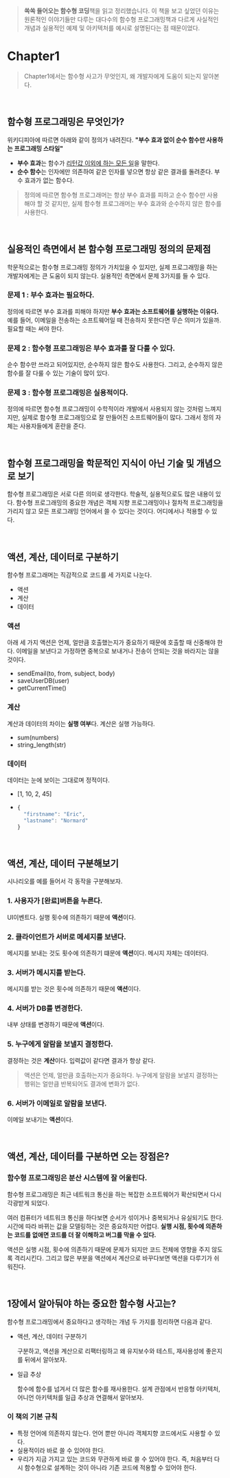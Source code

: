 > **쏙쏙 들어오는 함수형 코딩**책을 읽고 정리했습니다.
> 이 책을 보고 싶었던 이유는 원론적인 이야기들만 다루는 대다수의 함수형 프로그래밍책과 다르게 사실적인 개념과 실용적인 예제 및 아키텍처를 예시로 설명된다는 점 때문이었다.

# Chapter1

> Chapter1에서는 함수형 사고가 무엇인지, 왜 개발자에게 도움이 되는지 알아본다.

<br />

## 함수형 프로그래밍은 무엇인가?

위키디피아에 따르면 아래와 같이 정의가 내려진다.
**"부수 효과 없이 순수 함수만 사용하는 프로그래밍 스타일"**

- **부수 효과**는 함수가 <u>리턴값 이외에 하는 모든 일</u>을 말한다.
- **순수 함수**는 인자에만 의존하여 같은 인자를 넣으면 항상 같은 결과를 돌려준다. 부수 효과가 없는 함수다.

> 정의에 따르면 함수형 프로그래머는 항상 부수 효과를 피하고 순수 함수만 사용해야 할 것 같지만, 실제 함수형 프로그래머는 부수 효과와 순수하지 않은 함수를 사용한다.

<br />

## 실용적인 측면에서 본 함수형 프로그래밍 정의의 문제점

학문적으로는 함수형 프로그래밍 정의가 가치있을 수 있지만, 실제 프로그래밍을 하는 개발자에게는 큰 도움이 되지 않는다. 실용적인 측면에서 문제 3가지를 들 수 있다.

### 문제 1 : 부수 효과는 필요하다.

정의에 따르면 부수 효과를 피해야 하지만 **부수 효과는 소프트웨어를 실행하는 이유다.** 예를 들어, 이메일을 전송하는 소프트웨어일 때 전송하지 못한다면 무슨 의미가 있을까. 필요할 때는 써야 한다.

### 문제 2 : 함수형 프로그래밍은 부수 효과를 잘 다룰 수 있다.

순수 함수만 쓰라고 되어있지만, 순수하지 않은 함수도 사용한다. 그리고, 순수하지 않은 함수를 잘 다룰 수 있는 기술이 많이 있다.

### 문제 3 : 함수형 프로그래밍은 실용적이다.

정의에 따르면 함수형 프로그래밍이 수학적이라 개발에서 사용되지 않는 것처럼 느껴지지만, 실제로 함수형 프로그래밍으로 잘 만들어진 소프트웨어들이 많다. 그래서 정의 자체는 사용자들에게 혼란을 준다.

<br />

## 함수형 프로그래밍을 학문적인 지식이 아닌 기술 및 개념으로 보기

함수형 프로그래밍은 서로 다른 의미로 생각한다. 학술적, 실용적으로도 많은 내용이 있다. 함수형 프로그래밍의 중요한 개념은 객체 지향 프로그래밍이나 절차적 프로그래밍을 가리지 않고 모든 프로그래밍 언어에서 쓸 수 있다는 것이다. 어디에서나 적용할 수 있다.

<br />

## 액션, 계산, 데이터로 구분하기

함수형 프로그래머는 직감적으로 코드를 세 가지로 나눈다.

- 액션
- 계산
- 데이터

### 액션

아래 세 가지 액션은 언제, 얼만큼 호출했는지가 중요하기 때문에 호출할 때 신중해야 한다. 이메일을 보낸다고 가정하면 중복으로 보내거나 전송이 안되는 것을 바라지는 않을 것이다.

- sendEmail(to, from, subject, body)
- saveUserDB(user)
- getCurrentTime()

### 계산

계산과 데이터의 차이는 **실행 여부**다. 계산은 실행 가능하다.

- sum(numbers)
- string_length(str)

### 데이터

데이터는 눈에 보이는 그대로며 정적이다.

- [1, 10, 2, 45]

- ```js
  {
    "firstname": "Eric",
  	"lastname": "Normard"
  }
  ```

<br />

## 액션, 계산, 데이터 구분해보기

시나리오를 예를 들어서 각 동작을 구분해보자.

### 1. 사용자가 [완료]버튼을 누른다.

UI이벤트다. 실행 횟수에 의존하기 때문에 **액션**이다.

### 2. 클라이언트가 서버로 메세지를 보낸다.

메시지를 보내는 것도 횟수에 의존하기 떄문에 **액션**이다. 메시지 자체는 데이터다.

### 3. 서버가 메시지를 받는다.

메시지를 받는 것은 횟수에 의존하기 때문에 **액션**이다.

### 4. 서버가 DB를 변경한다.

내부 상태를 변경하기 때문에 **액션**이다.

### 5. 누구에게 알람을 보낼지 결정한다.

결정하는 것은 **계산**이다. 입력값이 같다면 결과가 항상 같다.

> 액션은 언제, 얼만큼 호출하는지가 중요하다. 누구에게 알람을 보낼지 결정하는 행위는 얼만큼 반복되어도 결과에 변화가 없다.

### 6. 서버가 이메일로 알람을 보낸다.

이메일 보내기는 **액션**이다.

<br />

## 액션, 계산, 데이터를 구분하면 오는 장점은?

### 함수형 프로그래밍은 분산 시스템에 잘 어울린다.

함수형 프로그래밍은 최근 네트워크 통신을 하는 복잡한 소프트웨어가 확산되면서 다시 각광받게 되었다.

여러 컴퓨터가 네트워크 통신을 하다보면 순서가 섞이거나 중복되거나 유실되기도 한다. 시간에 따라 바뀌는 값을 모델링하는 것은 중요하지만 어렵다. **실행 시점, 횟수에 의존하는 코드를 없애면 코드를 더 잘 이해하고 버그를 막을 수 있다.**

액션은 실행 시점, 횟수에 의존하기 때문에 문제가 되지만 코드 전체에 영향을 주지 않도록 격리시킨다. 그리고 많은 부분을 액션에서 계산으로 바꾸다보면 액션을 다루기가 쉬워진다.

<br />

## 1장에서 알아둬야 하는 중요한 함수형 사고는?

함수형 프로그래밍에서 중요하다고 생각하는 개념 두 가지를 정리하면 다음과 같다. 

- 액션, 계산, 데이터 구분하기

  구분하고, 액션을 계산으로 리팩터링하고 왜 유지보수와 테스트, 재사용성에 좋은지를 뒤에서 알아보자.

- 일급 추상

  함수에 함수를 넘겨서 더 많은 함수를 재사용한다. 설계 관점에서 반응형 아키텍처, 어니언 아키텍처를 일급 추상과 연결해서 알아보자.



### 이 책의 기본 규칙

- 특정 언어에 의존하지 않는다. 언어 뿐만 아니라 객체지향 코드에서도 사용할 수 있다.
- 실용적이라 바로 쓸 수 있어야 한다.
- 우리가 지금 가지고 있는 코드와 무관하게 바로 쓸 수 있어야 한다. 즉, 처음부터 다시 함수형으로 설계하는 것이 아니라 기존 코드에 적용할 수 있어야 한다.
